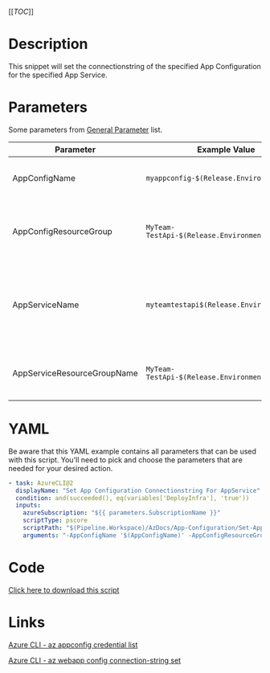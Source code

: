 [[_TOC_]]

# Description

This snippet will set the connectionstring of the specified App Configuration for the specified App Service.

# Parameters

Some parameters from [General Parameter](/Azure/Azure-CLI-Snippets) list.

| Parameter                   | Example Value                               | Description                                                                                  |
| --------------------------- | ------------------------------------------- | -------------------------------------------------------------------------------------------- |
| AppConfigName               | `myappconfig-$(Release.EnvironmentName)`    | The name of the app configuration resource.                                                  |
| AppConfigResourceGroup      | `MyTeam-TestApi-$(Release.EnvironmentName)` | The ResourceGroup where your app configuration resides in.                                   |
| AppServiceName              | `myteamtestapi$(Release.EnvironmentName)`   | The name of the app service. It's recommended to stick to lowercase alphanumeric characters. |
| AppServiceResourceGroupName | `MyTeam-TestApi-$(Release.EnvironmentName)` | The resourcegroup where the app service resides in                                           |

# YAML

Be aware that this YAML example contains all parameters that can be used with this script. You'll need to pick and choose the parameters that are needed for your desired action.

```yaml
- task: AzureCLI@2
  displayName: "Set App Configuration Connectionstring For AppService"
  condition: and(succeeded(), eq(variables['DeployInfra'], 'true'))
  inputs:
    azureSubscription: "${{ parameters.SubscriptionName }}"
    scriptType: pscore
    scriptPath: "$(Pipeline.Workspace)/AzDocs/App-Configuration/Set-App-Configuration-Connectionstring-For-AppService.ps1"
    arguments: "-AppConfigName '$(AppConfigName)' -AppConfigResourceGroupName '$(AppConfigResourceGroupName)' -AppServiceName '$(AppServiceName)' -AppServiceResourceGroupName '$(AppServiceResourceGroupName)' -AppServiceSlotName '$(AppServiceSlotName)' -ReadOnlyConnectionString '$(ReadOnlyConnectionString)'"
```

# Code

[Click here to download this script](../../../../src/App-Configuration/Set-App-Configuration-Connectionstring-For-AppService.ps1)

# Links

[Azure CLI - az appconfig credential list](https://docs.microsoft.com/en-us/cli/azure/appconfig/credential?view=azure-cli-latest#az_appconfig_credential_list)

[Azure CLI - az webapp config connection-string set](https://docs.microsoft.com/en-us/cli/azure/webapp/config/connection-string?view=azure-cli-latest#az_webapp_config_connection_string_set)
